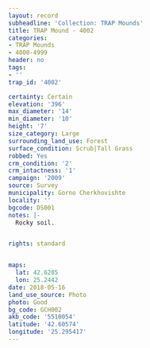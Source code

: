 ```yaml
---
layout: record
subheadline: 'Collection: TRAP Mounds'
title: TRAP Mound - 4002
categories:
- TRAP Mounds
- 4000-4999
header: no
tags:
- ''
trap_id: '4002'

certainty: Certain
elevation: '396'
max_diameter: '14'
min_diameter: '10'
height: '7'
size_category: Large
surrounding_land_use: Forest
surface_condition: Scrub|Tall Grass
robbed: Yes
crm_condition: '2'
crm_intactness: '1'
campaign: '2009'
source: Survey
municipality: Gorno Cherkhovishte
locality: ''
bgcode: DS001
notes: |-
  Rocky soil.


rights: standard


maps:
  lat: 42.6285
  lon: 25.2442
date: 2018-05-16
land_use_source: Photo
photo: Good
bg_code: GCH002
akb_code: '5510054'
latitude: '42.60574'
longitude: '25.295417'
---
```

